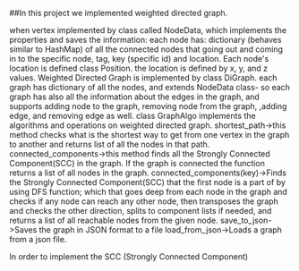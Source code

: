 ##In this project we implemented weighted directed graph.

when vertex implemented by class called NodeData, which implements the properties and saves the information: each node has:
dictionary (behaves similar to HashMap) of all the connected nodes that going out and coming in to the specific node,
tag, key (specific id) and location.
Each node's location is defined class Position.
the location is defined by x, y, and z values.
Weighted Directed Graph is implemented by class DiGraph.
each graph has dictionary of all the nodes, and extends NodeData class- so each graph has also all the information about the edges in the graph, and supports adding node to the graph, removing node from the graph, ,adding edge, and removing edge as well.
class GraphAlgo implements the algorithms and operations on weighted directed graph.
shortest_path->this method checks what is the shortest way to get from one vertex in the graph to another and returns list of all the nodes in that path.
connected_components->this method finds all the Strongly Connected Component(SCC) in the graph. If the graph is connected the function returns a list of all nodes in the graph.
connected_components(key)->Finds the Strongly Connected Component(SCC) that the first node is a part of by using DFS function; which that goes deep from each node in the graph and checks if any node can reach any other node, then transposes the graph and checks the other direction, splits to component lists if needed, and returns a list of all reachable nodes from the given node.
save_to_json->Saves the graph in JSON format to a file
load_from_json->Loads a graph from a json file.

In order to implement the SCC (Strongly Connected Component) 
